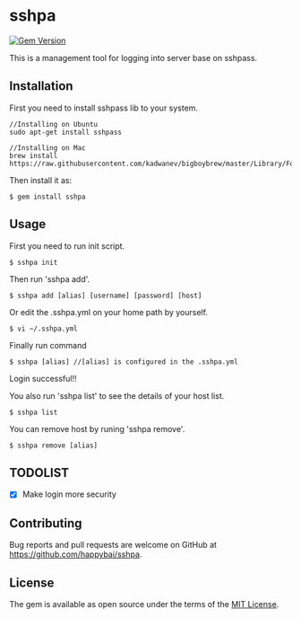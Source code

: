 # sshpa

[![Gem Version](https://badge.fury.io/rb/sshpa.svg)](https://badge.fury.io/rb/sshpa)

This is a management tool for logging into server base on sshpass.

## Installation

First you need to install sshpass lib to your system.

    //Installing on Ubuntu
    sudo apt-get install sshpass

    //Installing on Mac
    brew install https://raw.githubusercontent.com/kadwanev/bigboybrew/master/Library/Formula/sshpass.rb

Then install it as:

    $ gem install sshpa


## Usage

First you need to run init script.

    $ sshpa init

Then run 'sshpa add'.

    $ sshpa add [alias] [username] [password] [host]

Or edit the .sshpa.yml on your home path by yourself.

    $ vi ~/.sshpa.yml

Finally run command

    $ sshpa [alias] //[alias] is configured in the .sshpa.yml

Login successful!!

You also run 'sshpa list' to see the details of your host list.

    $ sshpa list

You can remove host by runing 'sshpa remove'.

    $ sshpa remove [alias]


## TODOLIST
- [x] Make login more security


## Contributing

Bug reports and pull requests are welcome on GitHub at https://github.com/happybai/sshpa.


## License

The gem is available as open source under the terms of the [MIT License](http://opensource.org/licenses/MIT).

